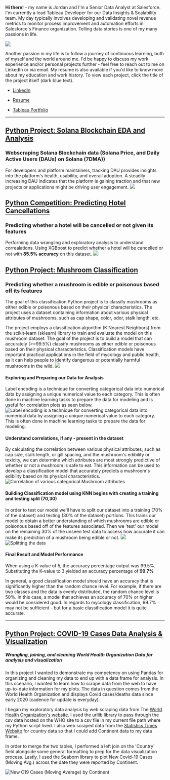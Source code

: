 
**Hi there!** - my name is Jordan and I'm a Senior Data Analyst at Salesforce. I'm currently a lead Tableau Developer for our Data Insights & Scalability team. My day typically involves developing and validating novel revenue metrics to monitor process improvement and automation efforts in Salesforce's Finance organization. Telling data stories is one of my many passions in life.

![](images/DSC05105.jpg)

Another passion in my life is to follow a journey of continuous learning, both of myself and the world around me. I'd be happy to discuss my work experience and/or personal projects further - feel free to reach out to me on LinkedIn or via email. My resume is also available if you'd like to know more about my education and work history. To view each project, click the title of the project itself (dark blue text).

* [LinkedIn](https://www.linkedin.com/in/jordandavis0112/)

* [Resume](https://github.com/JdGithub0112/Jordans-Portfolio/blob/main/JordanDavis_Resume_2023.pdf)

* [Tableau Portfolio](https://public.tableau.com/app/profile/jordan.davis5657#!/?newProfile=&activeTab=0)

***

## [Python Project: Solana Blockchain EDA and Analysis](https://app.datacamp.com/workspace/w/8a3885d1-9e63-4b05-8bea-f7006c057ecf/edit)
### Webscraping Solana Blockchain data (Solana Price, and Daily Active Users (DAUs) on Solana (7DMA))
For developers and platform maintainers, tracking DAU provides insights into the platform's health, usability, and overall adoption. A steadily increasing DAU indicates that the platform is gaining traction and that new projects or applications might be driving user engagement.
![](images/manuel-moreno-DGa0LQ0yDPc-unsplash.jpg)

## [Python Competition: Predicting Hotel Cancellations](https://app.datacamp.com/workspace/w/8a3885d1-9e63-4b05-8bea-f7006c057ecf/edit)
### Predicting whether a hotel will be cancelled or not given its features
Performing data wrangling and exploratory analysis to understand correalations. Using XGBoost to predict whether a hotel will be cancelled or not with **85.5% accuracy** on this dataset.
![](images/manuel-moreno-DGa0LQ0yDPc-unsplash.jpg)

## [Python Project: Mushroom Classification](https://github.com/JdGithub0112/Jordan-Davis-Python-Portfolio/tree/main/Python%20Projects)
### Predicting whether a mushroom is edible or poisonous based off its features
The goal of this classification Python project is to classify mushrooms as either edible or poisonous based on their physical characteristics. The project uses a dataset containing information about various physical attributes of mushrooms, such as cap shape, color, odor, stalk length, etc.

The project employs a classification algorithm (K Nearest Neighbors) from the scikit-learn (sklearn) library to train and evaluate the model on this mushroom dataset. The goal of the project is to build a model that can accurately (>=99.5%) classify mushrooms as either edible or poisonous based on their physical characteristics. Classification models have important practical applications in the field of mycology and public health, as it can help people to identify dangerous or potentially harmful mushrooms in the wild.
![](images/zhen-hu-DfqVqddJY7Y-unsplash.jpg)

#### Exploring and Preparing our Data for Analysis
Label encoding is a technique for converting categorical data into numerical data by assigning a unique numerical value to each category. This is often done in machine learning tasks to prepare the data for modeling and is useful for correlation plots as seen below.
![Label encoding is a technique for converting categorical data into numerical data by assigning a unique numerical value to each category. This is often done in machine learning tasks to prepare the data for modeling.](images/codeSniip_classification.PNG)


#### Understand correlations, if any - present in the dataset
By calculating the correlation between various physical attributes, such as cap size, stalk length, or gill spacing, and the mushroom's edibility or toxicity, we can determine which attributes are most strongly predictive of whether or not a mushroom is safe to eat. This information can be used to develop a classification model that accurately predicts a mushroom's edibility based on its physical characteristics.
<img src="images/corr_with_labels_classification.png" alt="Correlation of various categorical Mushroom attributes">

#### Building Classification model using KNN begins with creating a training and testing split (70,30)

In order to test our model we'll have to split our dataset into a training (70% of the dataset) and testing (30% of the dataset) portions. This trains our model to obtain a better understanding of which mushrooms are edible or poisonous based off of the features associated. Then we 'test' our model on the remaining 30% of the unseen test data to access how accurate it can make its prediction of a mushroom being edible or not.
![](images/334692955_751419652969953_8430446282249963470_n.jpg)
![Splitting the data](images/KNN.PNG)

#### Final Result and Model Performance

When using a K-value of 5, the accuracy percentage output was 99.5%. Substituting the K-value to 3 yielded an accuracy percentage of **99.7%**

In general, a good classification model should have an accuracy that is significantly higher than the random chance level. For example, if there are two classes and the data is evenly distributed, the random chance level is 50%. In this case, a model that achieves an accuracy of 70% or higher would be considered good. In regards to mycology classification, 99.7% may not be sufficient - but for a basic classification model it is quite accurate.


---


## [Python Project: COVID-19 Cases Data Analysis & Visualization](https://github.com/JdGithub0112/Jordan-Davis-Python-Portfolio/tree/main/Python%20Projects)
##### Wrangling, joining, and cleaning World Health Organization Data for analysis and visualization

In this project I wanted to demonstrate my competency on using Pandas for organizing and cleaning my data to end up with a data frame for analysis. In this scenario, I wanted to learn how to scrape data from the web to have up-to-date information for my plots. The data in question comes from the World Health Organization and displays Covid cases/deaths data since early 2020 (cadence for update is everyday).

I began my exploratory data analysis by web scraping data from The [World Health Organization's website](https://covid19.who.int/data). I used the urllib library to pass through the csv data hosted on the WHO site to a csv file in my current file path where my Python script lived. I also web scraped data from the [Statistics Times Website](https://statisticstimes.com/geography/countries-by-continents.php) for country data so that I could add Continent data to my data frame.

In order to merge the two tables, I performed a left join on the 'Country' field alongside some general formatting to prep for the data visualization process. Lastly, I used the Seaborn library to plot New Covid-19 Cases (Moving Avg.) across the date they were reported by Continent.

![New C19 Cases (Moving Average) by Continent](images/Project1_fig1.png)
